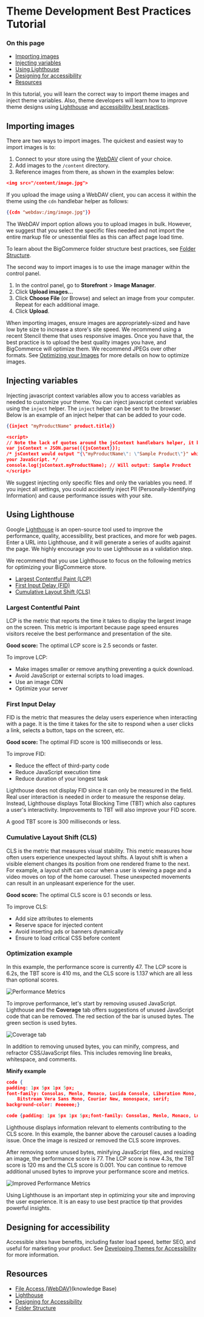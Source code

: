# Theme Development Best Practices Tutorial

<div class="otp" id="no-index">

### On this page
- [Importing images](#importing-images)
- [Injecting variables](#injecting-variables)
- [Using Lighthouse](#using-lighthouse)
- [Designing for accessibility](#designing-for-accessibility)
- [Resources](#resources)
</div>

In this tutorial, you will learn the correct way to import theme images and inject theme variables. Also, theme developers will learn how to improve theme designs using [Lighthouse](https://developers.google.com/web/tools/lighthouse) and [accessibility best practices](https://developer.bigcommerce.com/stencil-docs/theme-accessibility).

## Importing images
There are two ways to import images. The quickest and easiest way to import images is to:
1. Connect to your store using the [WebDAV](https://support.bigcommerce.com/s/article/File-Access-WebDAV) client of your choice.
2. Add images to the `/content` directory.
3. Reference images from there, as shown in the examples below:

```json
<img src="/content/image.jpg">
```
If you upload the image using a WebDAV client, you can access it within the theme using the `cdn` handlebar helper as follows:

```json
{{cdn "webdav:/img/image.jpg"}}
```
The WebDAV import option allows you to upload images in bulk. However, we suggest that you select the specific files needed and not import the entire markup file or unessential files as this can affect page load time.

To learn about the BigCommerce folder structure best practices, see [Folder Structure](https://support.bigcommerce.com/s/article/File-Access-WebDAV#folder).

The second way to import images is to use the image manager within the control panel.
1. In the control panel, go to **Storefront** > **Image Manager**.
2. Click **Upload images...**
3. Click **Choose File** (or Browse) and select an image from your computer. Repeat for each additional image.
4. Click **Upload**.

When importing images, ensure images are appropriately-sized and have low byte size to increase a store's site speed. We recommend using a recent Stencil theme that uses responsive images. Once you have that, the best practice is to upload the best quality images you have, and BigCommerce will optimize them. We recommend JPEGs over other formats. See [Optimizing your Images](https://support.bigcommerce.com/s/article/Optimizing-Your-Images) for more details on how to optimize images.

## Injecting variables

Injecting javascript context variables allow you to access variables as needed to customize your theme. You can inject javascript context variables using the `inject` helper. The `inject` helper can be sent to the browser. Below is an example of an inject helper that can be added to your code.

```json
{{inject "myProductName" product.title}}

<script>
// Note the lack of quotes around the jsContext handlebars helper, it becomes a string automatically.
var jsContext = JSON.parse({{jsContext}});
/* jsContext would output "{\"myProductName\": \"Sample Product\"}" which can feed directly into
your JavaScript. */
console.log(jsContext.myProductName); // Will output: Sample Product
</script>
```

We suggest injecting only specific files and only the variables you need. If you inject all settings, you could accidently inject PII (Personally-Identifying Information) and cause performance issues with your site.

## Using Lighthouse

Google [Lighthouse](https://developers.google.com/web/tools/lighthouse) is an open-source tool used to improve the performance, quality, accessibility, best practices, and more for web pages. Enter a URL into Lighthouse, and it will generate a series of audits against the page. We highly encourage you to use Lighthouse as a validation step.

We recommend that you use Lighthouse to focus on the following metrics for optimizing your BigCommerce store.
* [Largest Contentful Paint (LCP)](#largest-contentful-paint)
* [First Input Delay (FID)](#first-input-delay)
* [Cumulative Layout Shift (CLS)](#cumulative-layout-shift)

### Largest Contentful Paint
LCP is the metric that reports the time it takes to display the largest image on the screen. This metric is important because page speed ensures visitors receive the best performance and presentation of the site.

<div class="HubBlock--callout">
<div class="CalloutBlock--info">
<div class="HubBlock-content">

**Good score:**
The optimal LCP score is 2.5 seconds or faster. 

</div>
</div>
</div>

To improve LCP:
* Make images smaller or remove anything preventing a quick download.
* Avoid JavaScript or external scripts to load images.
* Use an image CDN
* Optimize your server

### First Input Delay
FID is the metric that measures the delay users experience when interacting with a page. It is the time it takes for the site to respond when a user clicks a link, selects a button, taps on the screen, etc.

<div class="HubBlock--callout">
<div class="CalloutBlock--info">
<div class="HubBlock-content">

**Good score:**
The optimal FID score is 100 milliseconds or less. 

</div>
</div>
</div>

To improve FID:
* Reduce the effect of third-party code
* Reduce JavaScript execution time
* Reduce duration of your longest task

Lighthouse does not display FID since it can only be measured in the field. Real user interaction is needed in order to measure the response delay. Instead, Lighthouse displays Total Blocking Time (TBT) which also captures a user's interactivity. Improvements to TBT will also improve your FID score.

A good TBT score is 300 milliseconds or less.

### Cumulative Layout Shift (CLS)

CLS is the metric that measures visual stability. This metric measures how often users experience unexpected layout shifts. A layout shift is when a visible element changes its position from one rendered frame to the next. For example, a layout shift can occur when a user is viewing a page and a video moves on top of the home carousel. These unexpected movements can result in an unpleasant experience for the user.

<div class="HubBlock--callout">
<div class="CalloutBlock--info">
<div class="HubBlock-content">

**Good score:**
The optimal CLS score is 0.1 seconds or less. 

</div>
</div>
</div>

To improve CLS:
* Add size attributes to elements
* Reserve space for injected content
* Avoid inserting ads or banners dynamically
* Ensure to load critical CSS before content

### Optimization example

In this example, the performance score is currently 47. The LCP score is 6.2s, the TBT score is 410 ms, and the CLS score is 1.137 which are all less than optional scores.

![Performance Metrics](https://raw.githubusercontent.com/bigcommerce/dev-docs/master/assets/images/performance-example-1.png "Performance Metrics")

To improve performance, let's start by removing usused JavaScript. Lighthouse and the **Coverage** tab offers suggestions of unused JavaScript code that can be removed. The red section of the bar is unused bytes. The green section is used bytes.

![Coverage tab](https://raw.githubusercontent.com/bigcommerce/dev-docs/master/assets/images/performance-example-2.png "Coverage tab")

In addition to removing unused bytes, you can minify, compress, and refractor CSS/JavaScript files. This includes removing line breaks, whitespace, and comments.

**Minify example**

```json
code {
padding: 1px 5px 1px 5px;
font-family: Consolas, Menlo, Monaco, Lucida Console, Liberation Mono, DejaVu Sans Mono, 
    Bitstream Vera Sans Mono, Courier New, monospace, serif;
background-color: #eeeeee;}
```

```json
code {padding: 1px 5px 1px 5px;font-family: Consolas, Menlo, Monaco, Lucida Console, Liberation Mono, DejaVu Sans Mono, Bitstream Vera Sans Mono, Courier New, monospace, serif;background-color: #eeeeee;}
```

Lighthouse displays information relevant to elements contributing to the CLS score. In this example, the banner above the carousel causes a loading issue. Once the image is resized or removed the CLS score improves.

After removing some unused bytes, minifying JavaScript files, and resizing an image, the performance score is 77. The LCP score is now 4.3s, the TBT score is 120 ms and the CLS score is 0.001. You can continue to remove additional unused bytes to improve your performance score and metrics. 

![Improved Performance Metrics](https://raw.githubusercontent.com/bigcommerce/dev-docs/master/assets/images/performance-example-3.png "Improved Performance Metrics")

Using Lighthouse is an important step in optimizing your site and improving the user experience. It is an easy to use best practice tip that provides powerful insights. 

## Designing for accessibility

Accessible sites have benefits, including faster load speed, better SEO, and useful for marketing your product. See [Developing Themes for Accessibility](https://developer.bigcommerce.com/stencil-docs/theme-accessibility) for more information.

## Resources
- [File Access (WebDAV)](https://support.bigcommerce.com/articles/Public/File-Access-WebDAV/)(knowledge Base)
- [Lighthouse](https://developers.google.com/web/tools/lighthouse)
- [Designing for Accessibility]()
- [Folder Structure](https://support.bigcommerce.com/s/article/File-Access-WebDAV#folder)
